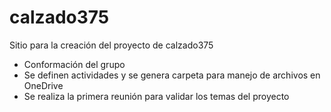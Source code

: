 # calzado375
Sitio para la creación del proyecto de calzado375
* Conformación del grupo
* Se definen actividades y se genera carpeta para manejo de archivos en OneDrive
* Se realiza la primera reunión para validar los temas del proyecto
